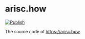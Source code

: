 # arisc.how

[![Publish](https://github.com/arischow/arisc.how/actions/workflows/publish.yml/badge.svg?branch=master)](https://github.com/arischow/arisc.how/actions/workflows/publish.yml)

The source code of https://arisc.how
